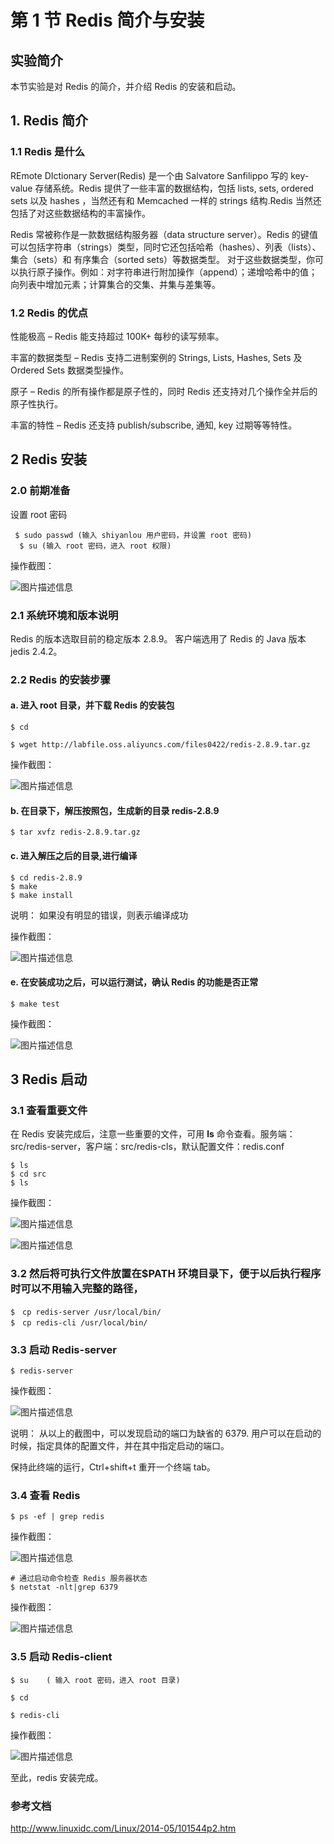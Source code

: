 # 第 1 节 Redis 简介与安装

## 实验简介

本节实验是对 Redis 的简介，并介绍 Redis 的安装和启动。

## 1\. Redis 简介

### 1.1 Redis 是什么

REmote DIctionary Server(Redis) 是一个由 Salvatore Sanfilippo 写的 key-value 存储系统。Redis 提供了一些丰富的数据结构，包括 lists, sets, ordered sets 以及 hashes ，当然还有和 Memcached 一样的 strings 结构.Redis 当然还包括了对这些数据结构的丰富操作。

Redis 常被称作是一款数据结构服务器（data structure server）。Redis 的键值可以包括字符串（strings）类型，同时它还包括哈希（hashes）、列表（lists）、集合（sets）和 有序集合（sorted sets）等数据类型。 对于这些数据类型，你可以执行原子操作。例如：对字符串进行附加操作（append）；递增哈希中的值；向列表中增加元素；计算集合的交集、并集与差集等。

### 1.2 Redis 的优点

性能极高 – Redis 能支持超过 100K+ 每秒的读写频率。

丰富的数据类型 – Redis 支持二进制案例的 Strings, Lists, Hashes, Sets 及 Ordered Sets 数据类型操作。

原子 – Redis 的所有操作都是原子性的，同时 Redis 还支持对几个操作全并后的原子性执行。

丰富的特性 – Redis 还支持 publish/subscribe, 通知, key 过期等等特性。

## 2 Redis 安装

### 2.0 前期准备

设置 root 密码

```
 $ sudo passwd (输入 shiyanlou 用户密码，并设置 root 密码)
  $ su (输入 root 密码，进入 root 权限) 
```

操作截图：

![图片描述信息](img/82a12695e693c6289b9f76495d556607.jpg)

### 2.1 系统环境和版本说明

Redis 的版本选取目前的稳定版本 2.8.9。 客户端选用了 Redis 的 Java 版本 jedis 2.4.2。

### 2.2 Redis 的安装步骤

#### a. 进入 root 目录，并下载 Redis 的安装包

```
$ cd

$ wget http://labfile.oss.aliyuncs.com/files0422/redis-2.8.9.tar.gz 
```

操作截图：

![图片描述信息](img/d16f706767787408f8236f520087450e.jpg)

#### b. 在目录下，解压按照包，生成新的目录 redis-2.8.9

```
$ tar xvfz redis-2.8.9.tar.gz 
```

#### c. 进入解压之后的目录,进行编译

```
$ cd redis-2.8.9
$ make
$ make install 
```

说明： 如果没有明显的错误，则表示编译成功

操作截图：

![图片描述信息](img/3f1dfb85ab32640f90c2b47778fca3a0.jpg)

#### e. 在安装成功之后，可以运行测试，确认 Redis 的功能是否正常

```
$ make test 
```

操作截图：

![图片描述信息](img/5cf217e999175c8ad25b72ccee849042.jpg)

## 3 Redis 启动

### 3.1 查看重要文件

在 Redis 安装完成后，注意一些重要的文件，可用 **ls** 命令查看。服务端：src/redis-server，客户端：src/redis-cls，默认配置文件：redis.conf

```
$ ls
$ cd src
$ ls 
```

操作截图：

![图片描述信息](img/0b58cc63707e715bfb19320a86da8339.jpg)

![图片描述信息](https://dn-anything-about-doc.qbox.me/userid42227labid891time1429254149232?watermark/1/image/aHR0cDovL3N5bC1zdGF0aWMucWluaXVkbi5jb20vaW1nL3dhdGVybWFyay5wbmc=/dissolve/60/gravity/SouthEast/dx/0/dy/10)

### 3.2 然后将可执行文件放置在$PATH 环境目录下，便于以后执行程序时可以不用输入完整的路径，

```
$　cp redis-server /usr/local/bin/
$　cp redis-cli /usr/local/bin/ 
```

### 3.3 启动 Redis-server

```
$ redis-server 
```

操作截图：

![图片描述信息](img/bef6c1dd7fefd787b8d2c79889bb2355.jpg)

说明： 从以上的截图中，可以发现启动的端口为缺省的 6379\. 用户可以在启动的时候，指定具体的配置文件，并在其中指定启动的端口。

保持此终端的运行，Ctrl+shift+t 重开一个终端 tab。

### 3.4 查看 Redis

```
$ ps -ef | grep redis 
```

操作截图：

![图片描述信息](img/82bc51dd7d32ae854ccc2c5c74f95ced.jpg)

```
# 通过启动命令检查 Redis 服务器状态
$ netstat -nlt|grep 6379 
```

操作截图：

![图片描述信息](img/c07be43630454cc81003dec0c286f495.jpg)

### 3.5 启动 Redis-client

```
$ su    ( 输入 root 密码，进入 root 目录)

$ cd

$ redis-cli 
```

操作截图：

![图片描述信息](img/2fc854408389c313d9c64faf3187bf1b.jpg)

至此，redis 安装完成。

### 参考文档

http://www.linuxidc.com/Linux/2014-05/101544p2.htm